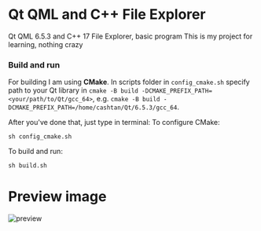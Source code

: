 # Qt QML and C++ File Explorer

Qt QML 6.5.3 and C++ 17 File Explorer, basic program
This is my project for learning, nothing crazy

### Build and run

For building I am using **CMake**. 
In scripts folder in `config_cmake.sh` specify path to your Qt library in `cmake -B build -DCMAKE_PREFIX_PATH=<your/path/to/Qt/gcc_64>`, 
e.g. `cmake -B build -DCMAKE_PREFIX_PATH=/home/cashtan/Qt/6.5.3/gcc_64`.

After you've done that, just type in terminal: 
To configure CMake: 

```sh config_cmake.sh```

To build and run: 

```sh build.sh```


# Preview image
![preview](./preview.png)
